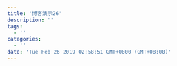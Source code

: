 ```yaml
---
title: '博客演示26'
description: ''
tags:
  - ''
categories:
  - ''
date: 'Tue Feb 26 2019 02:58:51 GMT+0800 (GMT+08:00)'
---
```

